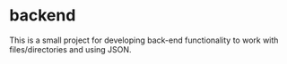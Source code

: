 backend
=======
This is a small project for developing back-end functionality to work with files/directories and using JSON.
